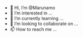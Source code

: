 - 👋 Hi, I’m @Marunamo
- 👀 I’m interested in ...
- 🌱 I’m currently learning ...
- 💞️ I’m looking to collaborate on ...
- 📫 How to reach me ...

<!---
Marunamo/Marunamo is a ✨ special ✨ repository because its `README.md` (this file) appears on your GitHub profile.
You can click the Preview link to take a look at your changes.
--->
